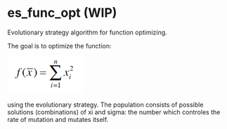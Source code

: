 # es_func_opt (WIP)
Evolutionary strategy algorithm for function optimizing.

The goal is to optimize the function:

![Formulae](formulae.png)

using the evolutionary strategy. The population consists of possible solutions (combinations) of xi and sigma: the number which controles the rate of mutation and mutates itself.
